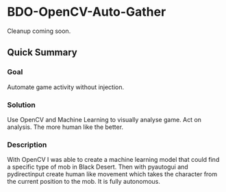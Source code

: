 # BDO-OpenCV-Auto-Gather
Cleanup coming soon.
## Quick Summary
### Goal
Automate game activity without injection.
### Solution
Use OpenCV and Machine Learning to visually analyse game. Act on analysis. The more human like the better.
### Description
With OpenCV I was able to create a machine learning model that could find a specific type of mob in Black Desert. Then with pyautogui and pydirectinput create human like movement which takes the character from the current position to the mob.
It is fully autonomous.
